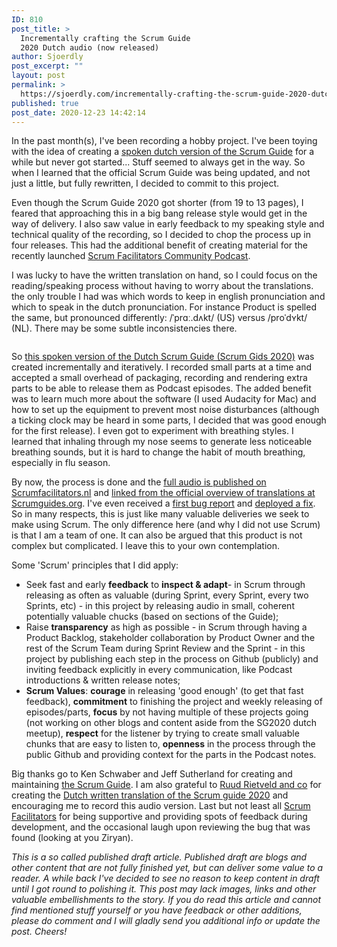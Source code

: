 ```yaml
---
ID: 810
post_title: >
  Incrementally crafting the Scrum Guide
  2020 Dutch audio (now released)
author: Sjoerdly
post_excerpt: ""
layout: post
permalink: >
  https://sjoerdly.com/incrementally-crafting-the-scrum-guide-2020-dutch-audio-now-released/
published: true
post_date: 2020-12-23 14:42:14
---
```

<!-- wp:paragraph -->
<p>In the past month(s), I've been recording a hobby project. I've been toying with the idea of creating a <a href="https://www.scrumfacilitators.nl/audio-products/">spoken dutch version of the Scrum Guide</a> for  a while but never got started... Stuff seemed to always get in the way. So when I learned that the official Scrum Guide was being updated, and not just a little, but fully rewritten, I decided to commit to this project. </p>
<!-- /wp:paragraph -->

<!-- wp:paragraph -->
<p>Even though the Scrum Guide 2020 got shorter (from 19 to 13 pages), I feared that approaching this in a big bang release style would get in the way of delivery. I also saw value in early feedback to my speaking style and technical quality of the recording, so I decided to chop the process up in four releases. This had the additional benefit of creating material for the recently launched <a href="https://www.scrumfacilitators.nl/podcast/">Scrum Facilitators Community Podcast</a>. </p>
<!-- /wp:paragraph -->

<!-- wp:paragraph -->
<p>I was lucky to have the written translation on hand, so I could focus on the reading/speaking process without having to worry about the translations. the only trouble I had was which words to keep in english pronunciation  and which to speak in the dutch pronunciation. For instance Product is spelled the same, but pronounced differently: /ˈprɑː.dʌkt/ (US) versus /pr<a>o</a>ˈd<a>ʏ</a>kt/ (NL). There may be some subtle inconsistencies there.  </p>
<!-- /wp:paragraph -->

<!-- wp:image {"align":"center","id":811,"sizeSlug":"large","linkDestination":"media"} -->
<div class="wp-block-image"><figure class="aligncenter size-large"><a href="https://sjoerdly.com/wp/wp-content/uploads/2020/12/Scrum-Gids-2020-Nederlands-Gesproken-Album-Art.png"><img src="https://sjoerdly.com/wp/wp-content/uploads/2020/12/Scrum-Gids-2020-Nederlands-Gesproken-Album-Art.png" alt="" class="wp-image-811"/></a></figure></div>
<!-- /wp:image -->

<!-- wp:paragraph -->
<p>So <a href="https://www.scrumfacilitators.nl/audio-products/">this spoken version of the Dutch Scrum Guide (Scrum Gids 2020)</a> was created incrementally and iteratively. I recorded small parts at a time and accepted a small overhead of packaging, recording and rendering extra parts to be able to release them as Podcast episodes. The added benefit was to learn much more about the software (I used Audacity for Mac) and how to set up the equipment to prevent most noise disturbances (although a ticking clock may be heard in some parts, I decided that was good enough for the first release). I even got to experiment with breathing styles. I learned that inhaling through my nose seems to generate less noticeable breathing sounds, but it is hard to change the habit of mouth breathing, especially in flu season. </p>
<!-- /wp:paragraph -->

<!-- wp:paragraph -->
<p>By now, the process is done and the <a href="https://www.scrumfacilitators.nl/audio-products/">full audio is published on Scrumfacilitators.nl</a> and <a href="https://scrumguides.org/download.html">linked from the official overview of translations at Scrumguides.org</a>. I've even received a <a href="https://github.com/ScrumFacilitators/scrum-guide-2020-NL-audio/issues/1">first bug report</a> and <a href="https://github.com/ScrumFacilitators/scrum-guide-2020-NL-audio/releases/tag/v1.1">deployed a fix</a>. So in many respects, this is just like many valuable deliveries we seek to make using Scrum. The only difference here (and why I did not use Scrum) is that I am a team of one. It can also be argued that this product is not complex but complicated. I leave this to your own contemplation.</p>
<!-- /wp:paragraph -->

<!-- wp:paragraph -->
<p>Some 'Scrum' principles that I did apply:</p>
<!-- /wp:paragraph -->

<!-- wp:list -->
<ul><li>Seek fast and early <strong>feedback</strong> to <strong>inspect &amp; adapt</strong>- in Scrum through releasing as often as valuable (during Sprint, every Sprint, every two Sprints, etc) - in this project by releasing audio in small, coherent potentially valuable chucks (based on sections of the Guide);</li><li>Raise <strong>transparency</strong> as high as possible - in Scrum through having a Product Backlog, stakeholder collaboration by Product Owner and the rest of the Scrum Team during Sprint Review and the Sprint - in this project by publishing each step in the process on Github (publicly) and inviting feedback explicitly in every communication, like Podcast introductions &amp; written release notes;</li><li><strong>Scrum Values</strong>: <strong>courage</strong> in releasing 'good enough' (to get that fast feedback), <strong>commitment</strong> to finishing the project and weekly releasing of episodes/parts, <strong>focus</strong> by not having multiple of these projects going (not working on other blogs and content aside from the SG2020 dutch meetup), <strong>respect</strong> for the listener by trying to create small valuable chunks that are easy to listen to, <strong>openness</strong> in the process through the public Github and providing context for the parts in the Podcast notes. </li></ul>
<!-- /wp:list -->

<!-- wp:paragraph -->
<p>Big thanks go to Ken Schwaber and Jeff Sutherland for creating and maintaining <a href="https://scrumguides.org/scrum-guide.html">the Scrum Guide</a>. I am also grateful to <a href="https://www.linkedin.com/in/ruudrietveld">Ruud Rietveld and co</a> for creating the <a href="https://scrumguides.org/docs/scrumguide/v2020/2020-Scrum-Guide-Dutch.pdf">Dutch written translation of the Scrum guide 2020</a> and encouraging me to record this audio version. Last but not least all <a href="https://www.scrumfacilitators.nl/">Scrum Facilitators</a> for being supportive and providing spots of feedback during development, and the occasional laugh upon reviewing the bug that was found (looking at you Ziryan).</p>
<!-- /wp:paragraph -->

<!-- wp:paragraph -->
<p><em>This is a so called published draft article. Published draft are blogs and other content that are not fully finished yet, but can deliver some value to a reader. A while back I've decided to see no reason to keep content in draft until I got round to polishing it. This post may lack images, links and other valuable embellishments to the story. If you do read this article and cannot find mentioned stuff yourself or you have feedback or other additions, please do comment and I will gladly send you additional info or update the post. Cheers! </em></p>
<!-- /wp:paragraph -->